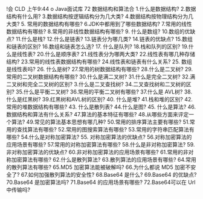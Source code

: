 !会 CLD
上午9∶44 o
Java面试库
72
数据结构和算法合
1.什么是数据结构?
2.数据结构有什么用?
3.数据结构按逻辑结构分为几大类?
4.数据结构按物理结构分为几大类?
5. 常用的数据结构有哪些?
6.JDK中都用到了哪些数据结构?
7.常用的线性数据结构有哪些?
8.常用的非线性数据结构有哪些?
9. 什么是数组?
10.数组的优缺点?
11.什么是栈?
12.什么是链表?
13.链表分为哪几类?
14.链表的优缺点?
15.数组和链表的区别?
16.数组和链表怎么选?
17. 什么是队列?
18.栈和队列的区别?
19.什么是线性表?
20.什么是顺序表?
21.线性表分为哪两大类?
22.线性表有哪几种存储结构?
23.常用的线性表数据结构有哪些?
24.线性表和链表有什么关系?
25. 数组是线性表吗?
26. 什么是树?
27.常用的树数据结构有哪些?
28.什么是二叉树?
29.常用的二叉树数据结构有哪些?
30.什么是满二叉树?
31.什么是完全二叉树?
32.满二叉树和完全二叉树的区别?
3.什么是二叉查找树?
34.二叉查找树和二叉树的区别?
35.什么是平衡二叉树?
36.常用的平衡二叉树有哪些?
37.什么是 AVL树?
38.什么是红黑树?
39.红黑树和AVL树的区别?
40. 什么是堆?
41.栈和堆的区别?
42.常用的堆数据结构有哪些?
43. 什么是散列表?
44.什么是图?
45. 什么是算法?
46.数据结构和算法有什么关系?
47.算法的基本特征有哪些?
48.从哪些方面来评定一个算法?
49.常见的算法基本思想有哪几种?
50.常用的排序算法主要有哪些?
51.常用的查找算法有哪些?
52.常用的图搜索算法有哪些?
53.常用的字符串匹配算法有哪些?
54.什么是对称加密算法?
55. 对称加密算法的优缺点?
56.对称加密算法的应用场景有哪些?
57.常用的对称加密算法有哪些?
58.什么是非对称加密算法?
59. 非对称加密算法的优缺点?
60.非对称加密算法的应用场景有哪些?
61.常用的非对称加密算法有哪些?
62.什么是散列算法?
63.散列算法的应用场景有哪些?
64.常用的散列算法有哪些?
65.MD5 加密算法能被破解吗?
66.为什么都说 MD5 加密不安全了?
67.如何加强散列算法的安全性?
68.Base64 是什么?
69.Base64 的优缺点?
70.Base64 是加密算法吗?
71.Base64 的应用场景有哪些?
72.Base64可以在 Url中传输吗?
